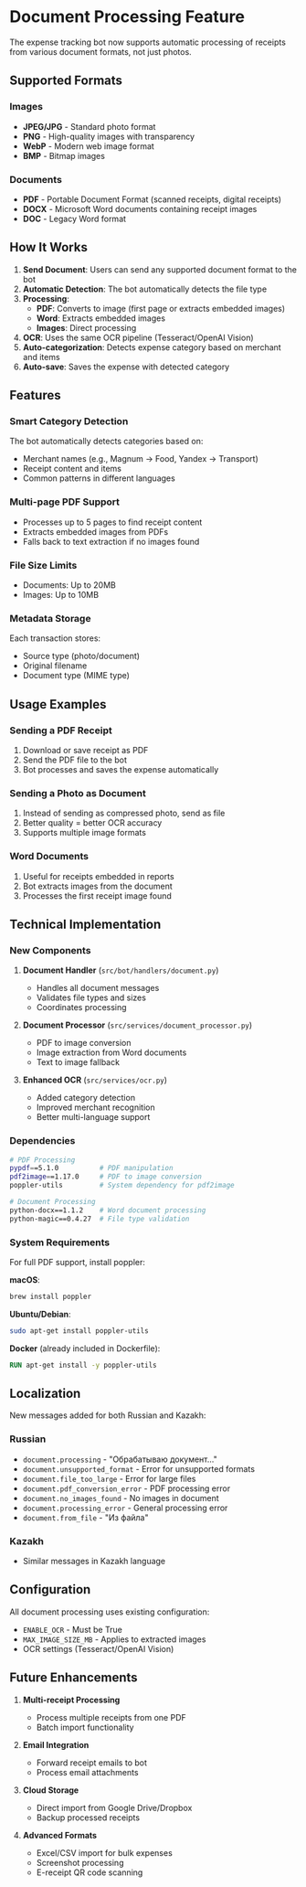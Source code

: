# Document Processing Feature

The expense tracking bot now supports automatic processing of receipts from various document formats, not just photos.

## Supported Formats

### Images
- **JPEG/JPG** - Standard photo format
- **PNG** - High-quality images with transparency
- **WebP** - Modern web image format
- **BMP** - Bitmap images

### Documents
- **PDF** - Portable Document Format (scanned receipts, digital receipts)
- **DOCX** - Microsoft Word documents containing receipt images
- **DOC** - Legacy Word format

## How It Works

1. **Send Document**: Users can send any supported document format to the bot
2. **Automatic Detection**: The bot automatically detects the file type
3. **Processing**:
   - **PDF**: Converts to image (first page or extracts embedded images)
   - **Word**: Extracts embedded images
   - **Images**: Direct processing
4. **OCR**: Uses the same OCR pipeline (Tesseract/OpenAI Vision)
5. **Auto-categorization**: Detects expense category based on merchant and items
6. **Auto-save**: Saves the expense with detected category

## Features

### Smart Category Detection
The bot automatically detects categories based on:
- Merchant names (e.g., Magnum → Food, Yandex → Transport)
- Receipt content and items
- Common patterns in different languages

### Multi-page PDF Support
- Processes up to 5 pages to find receipt content
- Extracts embedded images from PDFs
- Falls back to text extraction if no images found

### File Size Limits
- Documents: Up to 20MB
- Images: Up to 10MB

### Metadata Storage
Each transaction stores:
- Source type (photo/document)
- Original filename
- Document type (MIME type)

## Usage Examples

### Sending a PDF Receipt
1. Download or save receipt as PDF
2. Send the PDF file to the bot
3. Bot processes and saves the expense automatically

### Sending a Photo as Document
1. Instead of sending as compressed photo, send as file
2. Better quality = better OCR accuracy
3. Supports multiple image formats

### Word Documents
1. Useful for receipts embedded in reports
2. Bot extracts images from the document
3. Processes the first receipt image found

## Technical Implementation

### New Components

1. **Document Handler** (`src/bot/handlers/document.py`)
   - Handles all document messages
   - Validates file types and sizes
   - Coordinates processing

2. **Document Processor** (`src/services/document_processor.py`)
   - PDF to image conversion
   - Image extraction from Word documents
   - Text to image fallback

3. **Enhanced OCR** (`src/services/ocr.py`)
   - Added category detection
   - Improved merchant recognition
   - Better multi-language support

### Dependencies

```bash
# PDF Processing
pypdf==5.1.0          # PDF manipulation
pdf2image==1.17.0     # PDF to image conversion
poppler-utils         # System dependency for pdf2image

# Document Processing
python-docx==1.1.2    # Word document processing
python-magic==0.4.27  # File type validation
```

### System Requirements

For full PDF support, install poppler:

**macOS**:
```bash
brew install poppler
```

**Ubuntu/Debian**:
```bash
sudo apt-get install poppler-utils
```

**Docker** (already included in Dockerfile):
```dockerfile
RUN apt-get install -y poppler-utils
```

## Localization

New messages added for both Russian and Kazakh:

### Russian
- `document.processing` - "Обрабатываю документ..."
- `document.unsupported_format` - Error for unsupported formats
- `document.file_too_large` - Error for large files
- `document.pdf_conversion_error` - PDF processing error
- `document.no_images_found` - No images in document
- `document.processing_error` - General processing error
- `document.from_file` - "Из файла"

### Kazakh
- Similar messages in Kazakh language

## Configuration

All document processing uses existing configuration:
- `ENABLE_OCR` - Must be True
- `MAX_IMAGE_SIZE_MB` - Applies to extracted images
- OCR settings (Tesseract/OpenAI Vision)

## Future Enhancements

1. **Multi-receipt Processing**
   - Process multiple receipts from one PDF
   - Batch import functionality

2. **Email Integration**
   - Forward receipt emails to bot
   - Process email attachments

3. **Cloud Storage**
   - Direct import from Google Drive/Dropbox
   - Backup processed receipts

4. **Advanced Formats**
   - Excel/CSV import for bulk expenses
   - Screenshot processing
   - E-receipt QR code scanning
